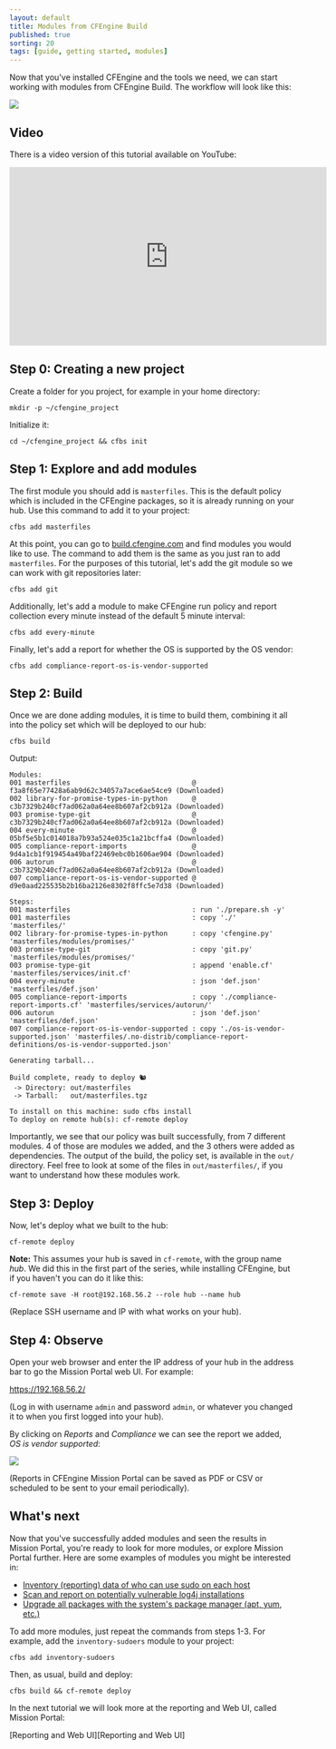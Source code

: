 ```yaml
---
layout: default
title: Modules from CFEngine Build
published: true
sorting: 20
tags: [guide, getting started, modules]
---
```


Now that you've installed CFEngine and the tools we need, we can start working with modules from CFEngine Build.
The workflow will look like this:

![](workflow.png)

## Video

There is a video version of this tutorial available on YouTube:

<iframe width="560" height="315" src="https://www.youtube.com/embed/m2vHvJ7_iug" frameborder="0" allow="accelerometer; autoplay; clipboard-write; encrypted-media; gyroscope; picture-in-picture" allowfullscreen></iframe>

## Step 0: Creating a new project

Create a folder for you project, for example in your home directory:

```
mkdir -p ~/cfengine_project
```

Initialize it:

```
cd ~/cfengine_project && cfbs init
```

## Step 1: Explore and add modules

The first module you should add is `masterfiles`.
This is the default policy which is included in the CFEngine packages, so it is already running on your hub.
Use this command to add it to your project:

```
cfbs add masterfiles
```

At this point, you can go to [build.cfengine.com](https://build.cfengine.com) and find modules you would like to use.
The command to add them is the same as you just ran to add `masterfiles`.
For the purposes of this tutorial, let's add the git module so we can work with git repositories later:

```
cfbs add git
```

Additionally, let's add a module to make CFEngine run policy and report collection every minute instead of the default 5 minute interval:

```
cfbs add every-minute
```

Finally, let's add a report for whether the OS is supported by the OS vendor:

```
cfbs add compliance-report-os-is-vendor-supported
```

## Step 2: Build

Once we are done adding modules, it is time to build them, combining it all into the policy set which will be deployed to our hub:

```
cfbs build
```

Output:

```
Modules:
001 masterfiles                              @ f3a8f65e77428a6ab9d62c34057a7ace6ae54ce9 (Downloaded)
002 library-for-promise-types-in-python      @ c3b7329b240cf7ad062a0a64ee8b607af2cb912a (Downloaded)
003 promise-type-git                         @ c3b7329b240cf7ad062a0a64ee8b607af2cb912a (Downloaded)
004 every-minute                             @ 05bf5e5b1c014018a7b93a524e035c1a21bcffa4 (Downloaded)
005 compliance-report-imports                @ 9d4a1cb1f919454a49baf22469ebc0b1606ae904 (Downloaded)
006 autorun                                  @ c3b7329b240cf7ad062a0a64ee8b607af2cb912a (Downloaded)
007 compliance-report-os-is-vendor-supported @ d9e0aad225535b2b16ba2126e8302f8ffc5e7d38 (Downloaded)

Steps:
001 masterfiles                              : run './prepare.sh -y'
001 masterfiles                              : copy './' 'masterfiles/'
002 library-for-promise-types-in-python      : copy 'cfengine.py' 'masterfiles/modules/promises/'
003 promise-type-git                         : copy 'git.py' 'masterfiles/modules/promises/'
003 promise-type-git                         : append 'enable.cf' 'masterfiles/services/init.cf'
004 every-minute                             : json 'def.json' 'masterfiles/def.json'
005 compliance-report-imports                : copy './compliance-report-imports.cf' 'masterfiles/services/autorun/'
006 autorun                                  : json 'def.json' 'masterfiles/def.json'
007 compliance-report-os-is-vendor-supported : copy './os-is-vendor-supported.json' 'masterfiles/.no-distrib/compliance-report-definitions/os-is-vendor-supported.json'

Generating tarball...

Build complete, ready to deploy 🐿
 -> Directory: out/masterfiles
 -> Tarball:   out/masterfiles.tgz

To install on this machine: sudo cfbs install
To deploy on remote hub(s): cf-remote deploy
```

Importantly, we see that our policy was built successfully, from 7 different modules.
4 of those are modules we added, and the 3 others were added as dependencies.
The output of the build, the policy set, is available in the `out/` directory.
Feel free to look at some of the files in `out/masterfiles/`, if you want to understand how these modules work.

## Step 3: Deploy

Now, let's deploy what we built to the hub:

```
cf-remote deploy
```

**Note:** This assumes your hub is saved in `cf-remote`, with the group name _hub_.
We did this in the first part of the series, while installing CFEngine, but if you haven't you can do it like this:

```
cf-remote save -H root@192.168.56.2 --role hub --name hub
```

(Replace SSH username and IP with what works on your hub).

## Step 4: Observe

Open your web browser and enter the IP address of your hub in the address bar to go the Mission Portal web UI.
For example:

https://192.168.56.2/

(Log in with username `admin` and password `admin`, or whatever you changed it to when you first logged into your hub).

By clicking on _Reports_ and _Compliance_ we can see the report we added, _OS is vendor supported_:

![](os-is-vendor-supported.gif)

(Reports in CFEngine Mission Portal can be saved as PDF or CSV or scheduled to be sent to your email periodically).

## What's next

Now that you've successfully added modules and seen the results in Mission Portal, you're ready to look for more modules, or explore Mission Portal further.
Here are some examples of modules you might be interested in:

* [Inventory (reporting) data of who can use sudo on each host](https://build.cfengine.com/modules/inventory-sudoers/)
* [Scan and report on potentially vulnerable log4j installations](https://build.cfengine.com/modules/cve-2021-44228-log4j/)
* [Upgrade all packages with the system's package manager (apt, yum, etc.)](https://build.cfengine.com/modules/all-packages-upgraded/)

To add more modules, just repeat the commands from steps 1-3.
For example, add the `inventory-sudoers` module to your project:

```
cfbs add inventory-sudoers
```

Then, as usual, build and deploy:

```
cfbs build && cf-remote deploy
```

In the next tutorial we will look more at the reporting and Web UI, called Mission Portal:

[Reporting and Web UI][Reporting and Web UI]
